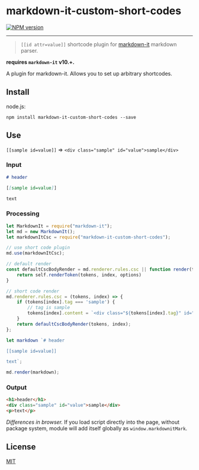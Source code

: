 # markdown-it-custom-short-codes

[![NPM version](https://img.shields.io/npm/v/markdown-it-custom-short-codes.svg?style=flat)](https://www.npmjs.org/package/markdown-it-custom-short-codes)

---

> `[[id attr=value]]` shortcode plugin for [markdown-it](https://github.com/markdown-it/markdown-it) markdown parser.

**requires `markdown-it` v10.+.**

A plugin for markdown-it. Allows you to set up arbitrary shortcodes.

## Install

node.js:

```shell
npm install markdown-it-custom-short-codes --save
```

## Use

`[[sample id=value]]` => `<div class="sample" id="value">sample</div>`

### Input

```markdown
# header

[[sample id=value]]

text
```

### Processing

```js
let MarkdownIt = require("markdown-it");
let md = new MarkdownIt();
let markdownItCsc = require("markdown-it-custom-short-codes");

// use short code plugin
md.use(markdownItCsc);

// default render
const defaultCscBodyRender = md.renderer.rules.csc || function render(tokens, index, options, env, self) {
    return self.renderToken(tokens, index, options)
}

// short code render
md.renderer.rules.csc = (tokens, index) => {
    if (tokens[index].tag === 'sample') {
        // tag is sample
        tokens[index].content = `<div class="${tokens[index].tag}" id="${tokens[index].attrs['id']}">${tokens[index].tag}</div>`;
    }
    return defaultCscBodyRender(tokens, index);
};

let markdown `# header

[[sample id=value]]

text`;

md.render(markdown);
```

### Output

```html
<h1>header</h1>
<div class="sample" id="value">sample</div>
<p>text</p>
```

_Differences in browser._ If you load script directly into the page, without
package system, module will add itself globally as `window.markdownitMark`.

## License

[MIT](https://github.com/furutsubaki/markdown-it-custom-short-codes/blob/master/LICENSE)
